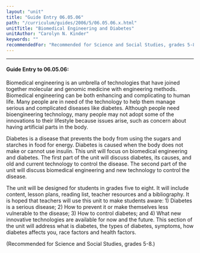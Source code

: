 ```yaml
---
layout: "unit"
title: "Guide Entry 06.05.06"
path: "/curriculum/guides/2006/5/06.05.06.x.html"
unitTitle: "Biomedical Engineering and Diabetes"
unitAuthor: "Carolyn N. Kinder"
keywords: ""
recommendedFor: "Recommended for Science and Social Studies, grades 5-8."
---
```

<body>
<hr/>
<h4>
Guide Entry to 06.05.06:
</h4>
<p>
Biomedical engineering is an umbrella of technologies that have joined together molecular and genomic medicine with engineering methods. Biomedical engineering can be both enhancing and complicating to human life. Many people are in need of the technology to help them manage serious and complicated diseases like diabetes. Although people need bioengineering technology, many people may not adopt some of the innovations to their lifestyle because issues arise, such as concern about having artificial parts in the body.
</p>
<p>
Diabetes is a disease that prevents the body from using the sugars and starches in food for energy. Diabetes is caused when the body does not make or cannot use insulin. This unit will focus on biomedical engineering and diabetes. The first part of the unit will discuss diabetes, its causes, and old and current technology to control the disease. The second part of the unit will discuss biomedical engineering and new technology to control the disease.
</p>
<p>
The unit will be designed for students in grades five to eight. It will include content, lesson plans, reading list, teacher resources and a bibliography. It is hoped that teachers will use this unit to make students aware: 1) Diabetes is a serious disease; 2) How to prevent it or make themselves less vulnerable to the disease; 3) How to control diabetes; and 4) What new innovative technologies are available for now and the future. This section of the unit will address what is diabetes, the types of diabetes, symptoms, how diabetes affects you, race factors and health factors.
</p>
<p>
(Recommended for Science and Social Studies, grades 5-8.)
</p>
</body>